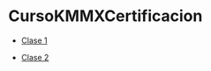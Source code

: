 # CursoKMMXCertificacion

 - [Clase 1](https://github.com/gorrotowi/CursoKMMXCertificacion/tree/master/cert101)

 - [Clase 2](https://github.com/gorrotowi/CursoKMMXCertificacion/tree/master/cert102RecyclerView)
